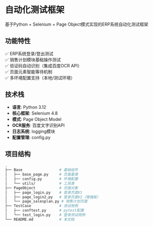 # 自动化测试框架

基于Python + Selenium + Page Object模式实现的ERP系统自动化测试框架

## 功能特性
✅ ERP系统登录/登出测试  
✅ 销售计划模块基础操作测试  
✅ 验证码自动识别（集成百度OCR API）  
✅ 页面元素智能等待机制  
✅ 多环境配置支持（本地/测试环境）

## 技术栈
- **语言**: Python 3.12
- **核心框架**: Selenium 4.8
- **模式**: Page Object Model
- **OCR服务**: 百度文字识别API
- **日志系统**: logging模块
- **配置管理**: config.py

## 项目结构
```bash
.
├── Base                 # 基础组件
│   ├── base_page.py     # 页面基类
│   ├── config.py        # 环境配置
│   └── utils/           # 工具类
├── PageObject           # 页面对象
│   ├── page_login.py    # 登录页面V1
│   ├── page_login2.py   # 登录页面V2（增强版）
│   └── page_salesplan.py # 销售计划页面
├── TestCase             # 测试用例
│   ├── conftest.py      # pytest配置
│   └── test_login.py    # 登录测试用例
└── README.md            # 本文档
```